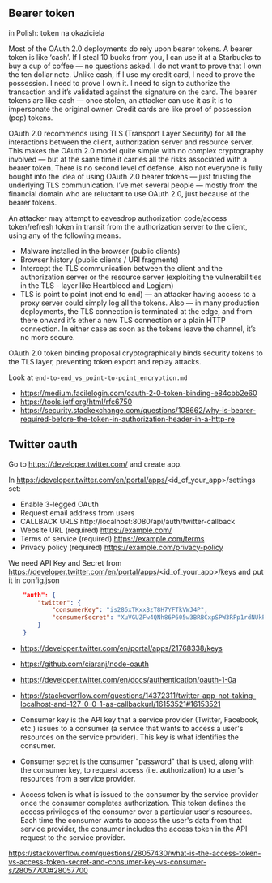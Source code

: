 ## Bearer token

in Polish: token na okaziciela

Most of the OAuth 2.0 deployments do rely upon bearer tokens. A bearer token is like ‘cash’. If I steal 10 bucks from you, I can use it at a Starbucks to buy a cup of coffee — no questions asked. I do not want to prove that I own the ten dollar note. Unlike cash, if I use my credit card, I need to prove the possession. I need to prove I own it. I need to sign to authorize the transaction and it’s validated against the signature on the card. The bearer tokens are like cash — once stolen, an attacker can use it as it is to impersonate the original owner. Credit cards are like proof of possession (pop) tokens.

OAuth 2.0 recommends using TLS (Transport Layer Security) for all the interactions between the client, authorization server and resource server. This makes the OAuth 2.0 model quite simple with no complex cryptography involved — but at the same time it carries all the risks associated with a bearer token. There is no second level of defense. Also not everyone is fully bought into the idea of using OAuth 2.0 bearer tokens — just trusting the underlying TLS communication. I’ve met several people — mostly from the financial domain who are reluctant to use OAuth 2.0, just because of the bearer tokens.

An attacker may attempt to eavesdrop authorization code/access token/refresh token in transit from the authorization server to the client, using any of the following means.

- Malware installed in the browser (public clients)
- Browser history (public clients / URI fragments)
- Intercept the TLS communication between the client and the authorization server or the resource server (exploiting the vulnerabilities in the TLS - layer like Heartbleed and Logjam)
- TLS is point to point (not end to end) — an attacker having access to a proxy server could simply log all the tokens. Also — in many production deployments, the TLS connection is terminated at the edge, and from there onward it’s ether a new TLS connection or a plain HTTP connection. In either case as soon as the tokens leave the channel, it’s no more secure.

OAuth 2.0 token binding proposal cryptographically binds security tokens to the TLS layer, preventing token export and replay attacks.

Look at `end-to-end_vs_point-to-point_encryption.md`

- https://medium.facilelogin.com/oauth-2-0-token-binding-e84cbb2e60
- https://tools.ietf.org/html/rfc6750
- https://security.stackexchange.com/questions/108662/why-is-bearer-required-before-the-token-in-authorization-header-in-a-http-re

## Twitter oauth

Go to https://developer.twitter.com/ and create app.

In https://developer.twitter.com/en/portal/apps/<id_of_your_app>/settings set:

- Enable 3-legged OAuth
- Request email address from users
- CALLBACK URLS http://localhost:8080/api/auth/twitter-callback
- Website URL (required) https://example.com/
- Terms of service (required) https://example.com/terms
- Privacy policy (required) https://example.com/privacy-policy

We need API Key and Secret from https://developer.twitter.com/en/portal/apps/<id_of_your_app>/keys and put it in config.json

```json
    "auth": {
        "twitter": {
            "consumerKey": "is286xTKxx8zT8H7YFTkVWJ4P",
            "consumerSecret": "XuVGUZFw4QNh86P605w3BRBCxpSPW3RPp1rdNUkP3d2DoKMpG3"
        }
    }
```

- https://developer.twitter.com/en/portal/apps/21768338/keys
- https://github.com/ciaranj/node-oauth
- https://developer.twitter.com/en/docs/authentication/oauth-1-0a
- https://stackoverflow.com/questions/14372311/twitter-app-not-taking-localhost-and-127-0-0-1-as-callbackurl/16153521#16153521

- Consumer key is the API key that a service provider (Twitter, Facebook, etc.) issues to a consumer (a service that wants to access a user's resources on the service provider). This key is what identifies the consumer.
- Consumer secret is the consumer "password" that is used, along with the consumer key, to request access (i.e. authorization) to a user's resources from a service provider.
- Access token is what is issued to the consumer by the service provider once the consumer completes authorization. This token defines the access privileges of the consumer over a particular user's resources. Each time the consumer wants to access the user's data from that service provider, the consumer includes the access token in the API request to the service provider.

https://stackoverflow.com/questions/28057430/what-is-the-access-token-vs-access-token-secret-and-consumer-key-vs-consumer-s/28057700#28057700
